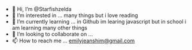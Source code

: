 - 👋 Hi, I’m @Starfishzelda
- 👀 I’m interested in ... many things but i love reading
- 🌱 I’m currently learning ... in Github im learing javascript but in school i am learning many other things
- 💞️ I’m looking to collaborate on ... 
- 📫 How to reach me ... emilyjeanshim@gmail.com

<!---
Starfishzelda/Starfishzelda is a ✨ special ✨ repository because its `README.md` (this file) appears on your GitHub profile.
You can click the Preview link to take a look at your changes.
--->
